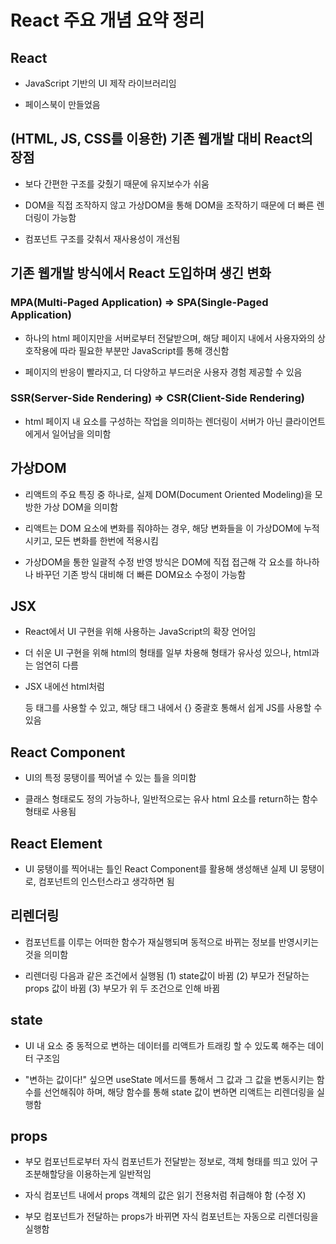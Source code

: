# React 주요 개념 요약 정리

## React

- JavaScript 기반의 UI 제작 라이브러리임

- 페이스북이 만들었음

## (HTML, JS, CSS를 이용한) 기존 웹개발 대비 React의 장점

- 보다 간편한 구조를 갖췄기 때문에 유지보수가 쉬움

- DOM을 직접 조작하지 않고 가상DOM을 통해 DOM을 조작하기 때문에 더 빠른 렌더링이 가능함

- 컴포넌트 구조를 갖춰서 재사용성이 개선됨

## 기존 웹개발 방식에서 React 도입하며 생긴 변화

### MPA(Multi-Paged Application) => SPA(Single-Paged Application)

- 하나의 html 페이지만을 서버로부터 전달받으며, 해당 페이지 내에서 사용자와의 상호작용에 따라 필요한 부분만 JavaScript를 통해 갱신함

- 페이지의 반응이 빨라지고, 더 다양하고 부드러운 사용자 경험 제공할 수 있음

### SSR(Server-Side Rendering) => CSR(Client-Side Rendering)

- html 페이지 내 요소를 구성하는 작업을 의미하는 렌더링이 서버가 아닌 클라이언트에게서 일어남을 의미함

## 가상DOM

- 리액트의 주요 특징 중 하나로, 실제 DOM(Document Oriented Modeling)을 모방한 가상 DOM을 의미함

- 리액트는 DOM 요소에 변화를 줘야하는 경우, 해당 변화들을 이 가상DOM에 누적시키고, 모든 변화를 한번에 적용시킴

- 가상DOM을 통한 일괄적 수정 반영 방식은 DOM에 직접 접근해 각 요소를 하나하나 바꾸던 기존 방식 대비해 더 빠른 DOM요소 수정이 가능함

## JSX

- React에서 UI 구현을 위해 사용하는 JavaScript의 확장 언어임

- 더 쉬운 UI 구현을 위해 html의 형태를 일부 차용해 형태가 유사성 있으나, html과는 엄연히 다름

- JSX 내에선 html처럼 <div> 등 태그를 사용할 수 있고, 해당 태그 내에서 {} 중괄호 통해서 쉽게 JS를 사용할 수 있음

## React Component

- UI의 특정 뭉탱이를 찍어낼 수 있는 틀을 의미함

- 클래스 형태로도 정의 가능하나, 일반적으로는 유사 html 요소를 return하는 함수 형태로 사용됨

## React Element

- UI 뭉탱이를 찍어내는 틀인 React Component를 활용해 생성해낸 실제 UI 뭉탱이로, 컴포넌트의 인스턴스라고 생각하면 됨

## 리렌더링

- 컴포넌트를 이루는 어떠한 함수가 재실행되며 동적으로 바뀌는 정보를 반영시키는 것을 의미함

- 리렌더링 다음과 같은 조건에서 실행됨
  (1) state값이 바뀜
  (2) 부모가 전달하는 props 값이 바뀜
  (3) 부모가 위 두 조건으로 인해 바뀜

## state

- UI 내 요소 중 동적으로 변하는 데이터를 리액트가 트래킹 할 수 있도록 해주는 데이터 구조임

- "변하는 값이다!" 싶으면 useState 메서드를 통해서 그 값과 그 값을 변동시키는 함수를 선언해줘야 하며, 해당 함수를 통해 state 값이 변하면 리액트는 리렌더링을 실행함

## props

- 부모 컴포넌트로부터 자식 컴포넌트가 전달받는 정보로, 객체 형태를 띄고 있어 구조분해할당을 이용하는게 일반적임

- 자식 컴포넌트 내에서 props 객체의 값은 읽기 전용처럼 취급해야 함 (수정 X)

- 부모 컴포넌트가 전달하는 props가 바뀌면 자식 컴포넌트는 자동으로 리렌더링을 실행함

